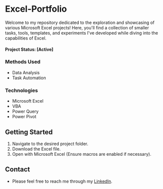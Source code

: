 # Excel-Portfolio

Welcome to my repository dedicated to the exploration and showcasing of various Microsoft Excel projects! Here, you'll find a collection of smaller tasks, tools, templates, and experiments I've developed while diving into the capabilities of Excel.

#### Project Status: [Active]

### Methods Used
* Data Analysis
* Task Automation

### Technologies
* Microsoft Excel
* VBA
* Power Query 
* Power Pivot

## Getting Started
1. Navigate to the desired project folder.
2. Download the Excel file.
3. Open with Microsoft Excel (Ensure macros are enabled if necessary).

## Contact
* Please feel free to reach me through my [LinkedIn](http://linkedin.com/in/dominikdawiec/).  
